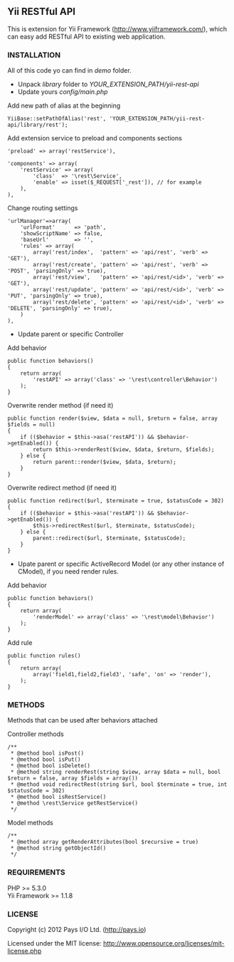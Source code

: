 ## Yii RESTful API

This is extension for Yii Framework (http://www.yiiframework.com/), which can easy add RESTful API to existing web application.

### INSTALLATION

All of this code yo can find in *demo* folder.

- Unpack *library* folder to *YOUR_EXTENSION_PATH/yii-rest-api*
- Update yours *config/main.php*

Add new path of alias at the beginning

    YiiBase::setPathOfAlias('rest', 'YOUR_EXTENSION_PATH/yii-rest-api/library/rest');

Add extension service to preload and components sections

    'preload' => array('restService'),  

    'components' => array(  
        'restService' => array(  
            'class'  => '\rest\Service',  
            'enable' => isset($_REQUEST['_rest']), // for example  
        ),  
    ),

Change routing settings

    'urlManager'=>array(
        'urlFormat'      => 'path',
        'showScriptName' => false,
        'baseUrl'        => '',
        'rules' => array(
            array('rest/index',  'pattern' => 'api/rest', 'verb' => 'GET'),
            array('rest/create', 'pattern' => 'api/rest', 'verb' => 'POST', 'parsingOnly' => true),
            array('rest/view',   'pattern' => 'api/rest/<id>', 'verb' => 'GET'),
            array('rest/update', 'pattern' => 'api/rest/<id>', 'verb' => 'PUT', 'parsingOnly' => true),
            array('rest/delete', 'pattern' => 'api/rest/<id>', 'verb' => 'DELETE', 'parsingOnly' => true),
        )
    ),

- Update parent or specific Controller

Add behavior

    public function behaviors()
    {
        return array(
            'restAPI' => array('class' => '\rest\controller\Behavior')
        );
    }

Overwrite render method (if need it)

    public function render($view, $data = null, $return = false, array $fields = null)
    {
        if (($behavior = $this->asa('restAPI')) && $behavior->getEnabled()) {
            return $this->renderRest($view, $data, $return, $fields);
        } else {
            return parent::render($view, $data, $return);
        }
    }

Overwrite redirect method (if need it)

    public function redirect($url, $terminate = true, $statusCode = 302)
    {
        if (($behavior = $this->asa('restAPI')) && $behavior->getEnabled()) {
            $this->redirectRest($url, $terminate, $statusCode);
        } else {
            parent::redirect($url, $terminate, $statusCode);
        }
    }

- Upate parent or specific ActiveRecord Model (or any other instance of CModel), if you need render rules.

Add behavior

    public function behaviors()
    {
        return array(
            'renderModel' => array('class' => '\rest\model\Behavior')
        );
    }

Add rule

    public function rules()
    {
        return array(            
            array('field1,field2,field3', 'safe', 'on' => 'render'),
        );
    }

### METHODS

Methods that can be used after behaviors attached

Controller methods

    /**
     * @method bool isPost()
     * @method bool isPut()
     * @method bool isDelete()
     * @method string renderRest(string $view, array $data = null, bool $return = false, array $fields = array())
     * @method void redirectRest(string $url, bool $terminate = true, int $statusCode = 302)
     * @method bool isRestService()
     * @method \rest\Service getRestService()
     */

Model methods

    /**
     * @method array getRenderAttributes(bool $recursive = true)
     * @method string getObjectId()
     */

### REQUIREMENTS

PHP >= 5.3.0  
Yii Framework >= 1.1.8

### LICENSE

Copyright (c) 2012 Pays I/O Ltd. (http://pays.io)

Licensed under the MIT license: http://www.opensource.org/licenses/mit-license.php

